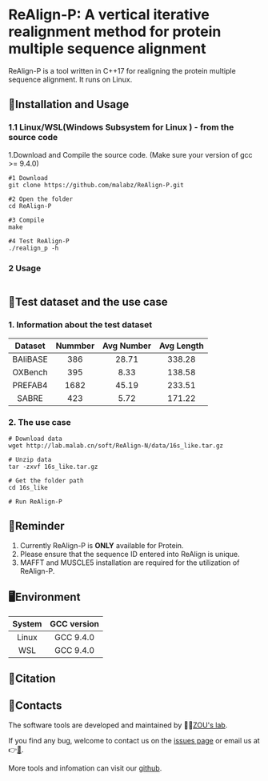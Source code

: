 # ReAlign-P: A vertical iterative realignment method for protein multiple sequence alignment

ReAlign-P is a tool written in C++17 for realigning the protein multiple sequence alignment. It runs on Linux.

## 🔨Installation and Usage

<!-- ### 1.1 Linux/WSL(Windows Subsystem for Linux ) - from Anaconda
1.Install WSL for Windows. Instructional video [1](https://www.youtube.com/watch?v=X-DHaQLrBi8&t=5s) or [2](http://lab.malab.cn/%7Etfr/1.mp4) (Copyright belongs to the original work).

2.Download and install Anaconda. Download Anaconda for different systems [here](https://www.anaconda.com/products/distribution#Downloads). Instructional video of anaconda installation [1](https://www.youtube.com/watch?v=AshsPB3KT-E) or [2](http://lab.malab.cn/%7Etfr/Install_anaconda_in_Linux.mp4) (Copyright belongs to the original work).

3.Install ReAlign-P.
```bash
#1 Create and activate a conda environment for ReAlign-P
conda create -n realign_p_env
conda activate realign_p_env

#2 Add channels to conda
conda config --add channels malab

#3 Install ReAlign-P
conda install -c malab realign_p

#4 Test ReAlign-P
realign_p -h
``` -->

### 1.1 Linux/WSL(Windows Subsystem for Linux ) - from the source code

1.Download and Compile the source code. (Make sure your version of gcc >= 9.4.0)
```shell
#1 Download
git clone https://github.com/malabz/ReAlign-P.git

#2 Open the folder
cd ReAlign-P

#3 Compile
make

#4 Test ReAlign-P
./realign_p -h
```

### 2 Usage
```

```

## 🔬Test dataset and the use case
### 1. Information about the test dataset
Dataset|Nummber|Avg Number|Avg Length
:---:|:---:|:---:|:---:
BAliBASE|386|28.71|338.28
OXBench|395|8.33|138.58
PREFAB4|1682|45.19|233.51
SABRE|423|5.72|171.22

### 2. The use case
```shell
# Download data
wget http://lab.malab.cn/soft/ReAlign-N/data/16s_like.tar.gz

# Unzip data
tar -zxvf 16s_like.tar.gz

# Get the folder path
cd 16s_like

# Run ReAlign-P

```

## 📍Reminder
1. Currently ReAlign-P is **ONLY** available for Protein. 
2. Please ensure that the sequence ID entered into ReAlign is unique.
3. MAFFT and MUSCLE5 installation are required for the utilization of ReAlign-P. 

## 🖥️Environment
System|GCC version
:---:|:---:
Linux|GCC 9.4.0
WSL|GCC 9.4.0

## 🔖Citation

## 👋Contacts
The software tools are developed and maintained by 🧑‍🏫[ZOU's lab](http://lab.malab.cn/~zq/en/index.html).

If you find any bug, welcome to contact us on the [issues page](https://github.com/malabz/ReAlign-P/issues) or email us at 👉[📩](zhai1xiao@gmail.com).

More tools and infomation can visit our [github](https://github.com/malabz).
